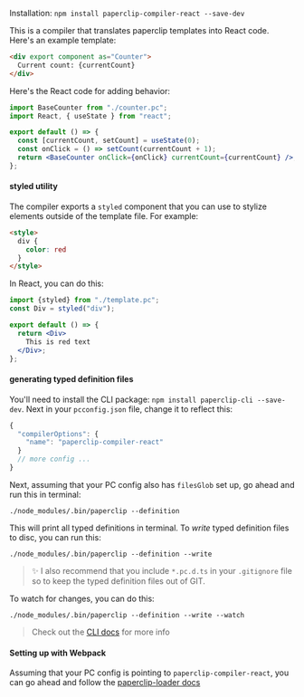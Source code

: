 

Installation: `npm install paperclip-compiler-react --save-dev`

This is a compiler that translates paperclip templates into React code. Here's an example template:

```html
<div export component as="Counter">
  Current count: {currentCount}
</div>
```

Here's the React code for adding behavior:

```jsx
import BaseCounter from "./counter.pc";
import React, { useState } from "react";

export default () => {
  const [currentCount, setCount] = useState(0);
  const onClick = () => setCount(currentCount + 1);
  return <BaseCounter onClick={onClick} currentCount={currentCount} />;
};
```

#### styled utility

The compiler exports a `styled` component that you can use to stylize elements outside of the template file. For example:

```html
<style>
  div {
    color: red
  }
</style>
```

In React, you can do this:

```jsx
import {styled} from "./template.pc";
const Div = styled("div");

export default () => {
  return <Div>
    This is red text
  </Div>;
};
```

#### generating typed definition files

You'll need to install the CLI package: `npm install paperclip-cli --save-dev`. Next in your `pcconfig.json` file, change it to reflect this:

```javascript
{
  "compilerOptions": {
    "name": "paperclip-compiler-react"
  }
  // more config ...
}
```

Next, assuming that your PC config also has `filesGlob` set up, go ahead and run this in terminal:

```
./node_modules/.bin/paperclip --definition
```

This will print all typed definitions in terminal. To _write_ typed definition files to disc, you can run this:


```
./node_modules/.bin/paperclip --definition --write
```

> ✨ I also recommend that you include `*.pc.d.ts` in your `.gitignore` file so to keep the typed definition files out of GIT. 


To watch for changes, you can do this:


```
./node_modules/.bin/paperclip --definition --write --watch
```

> Check out the [CLI docs](../paperclip-cli) for more info

#### Setting up with Webpack

Assuming that your PC config is pointing to `paperclip-compiler-react`, you can go ahead and follow the 
[paperclip-loader docs](../paperclip-loader)
